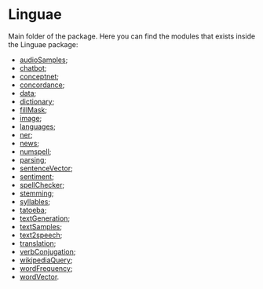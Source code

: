 # Linguae

Main folder of the package. Here you can find the modules that exists inside the Linguae package:

- [audioSamples](audioSamples);
- [chatbot](chatbot);
- [conceptnet](conceptnet);
- [concordance](concordance);
- [data](data);
- [dictionary](dictionary);
- [fillMask](fillMask);
- [image](image);
- [languages](languages);
- [ner](ner);
- [news](news);
- [numspell](numspell);
- [parsing](parsing);
- [sentenceVector](sentenceVector);
- [sentiment](sentiment);
- [spellChecker](spellChecker);
- [stemming](stemming);
- [syllables](syllables);
- [tatoeba](tatoeba);
- [textGeneration](textGeneration);
- [textSamples](textSamples);
- [text2speech](text2speech);
- [translation](translation);
- [verbConjugation](verbConjugation);
- [wikipediaQuery](wikipediaQuery);
- [wordFrequency](wordFrequency);
- [wordVector](wordVector).
